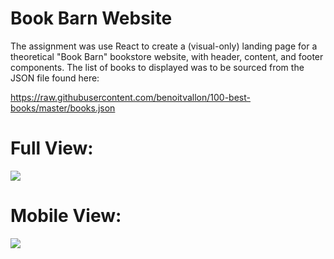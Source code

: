 # Book Barn Website

The assignment was use React to create a (visual-only) landing page for a theoretical "Book Barn" bookstore website, with header, content, and footer components. The list of books to displayed was to be sourced from the JSON file found here:

https://raw.githubusercontent.com/benoitvallon/100-best-books/master/books.json

# Full View:<br>
![](https://github.com/nicolealdurien/Assignments/blob/main/week-11/day-2/bookstore/src/wider.png?raw=true)

# Mobile View:<br>
![](https://github.com/nicolealdurien/Assignments/blob/main/week-11/day-2/bookstore/src/mobile.png?raw=true)
